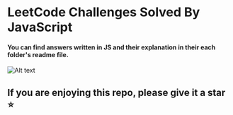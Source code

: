 # LeetCode Challenges Solved By JavaScript
#### You can find answers written in JS and their explanation in their each folder's readme file.
<img title="a title" alt="Alt text" src="https://cdn.cdo.mit.edu/wp-content/uploads/sites/67/2021/01/0_zuhXdNAIUoxEem4-.png">

## If you are enjoying this repo, please give it a star ⭐
